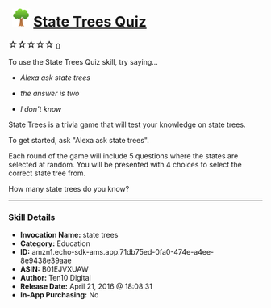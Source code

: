 # &nbsp;<img src="skill_icon" alt="State Trees Quiz icon" width="36"> [State Trees Quiz](http://alexa.amazon.com/#skills/amzn1.echo-sdk-ams.app.71db75ed-0fa0-474e-a4ee-8e9438e39aae)
![0 stars](../../images/ic_star_border_black_18dp_1x.png)![0 stars](../../images/ic_star_border_black_18dp_1x.png)![0 stars](../../images/ic_star_border_black_18dp_1x.png)![0 stars](../../images/ic_star_border_black_18dp_1x.png)![0 stars](../../images/ic_star_border_black_18dp_1x.png) 0

To use the State Trees Quiz skill, try saying...

* *Alexa ask state trees*

* *the answer is two*

* *I don't know*

State Trees is a trivia game that will test your knowledge on state trees. 

To get started, ask "Alexa ask state trees". 

Each round of the game will include 5 questions where the states are selected at random. You will be presented with 4 choices to select the correct state tree from.

How many state trees do you know?

***

### Skill Details

* **Invocation Name:** state trees
* **Category:** Education
* **ID:** amzn1.echo-sdk-ams.app.71db75ed-0fa0-474e-a4ee-8e9438e39aae
* **ASIN:** B01EJVXUAW
* **Author:** Ten10 Digital
* **Release Date:** April 21, 2016 @ 18:08:31
* **In-App Purchasing:** No
